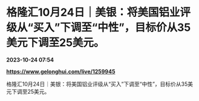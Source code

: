 # 格隆汇10月24日｜美银：将美国铝业评级从“买入”下调至“中性”，目标价从35美元下调至25美元。

**2023-10-24 07:54**

**https://www.gelonghui.com/live/1259945**

格隆汇10月24日｜美银：将美国铝业评级从“买入”下调至“中性”，目标价从35美元下调至25美元。